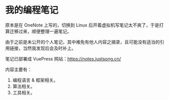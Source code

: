 # 我的编程笔记
原本是在 OneNote 上写的，切换到 Linux 后开着虚拟机写笔记太不爽了，于是打算迁移过来，顺便整理一遍笔记。

由于之前是未公开的个人笔记，其中难免有他人内容之摘录，且可能没有适当的引用链接，当然我发现后会及时补上。

笔记已部署成 VuePress 网站：https://notes.justsong.cn/

内容主要有：
1. 编程语言 & 框架相关。
2. 算法相关。
3. 工具相关。